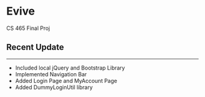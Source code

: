 # Evive

CS 465 Final Proj


## Recent Update
-------------------
 - Included local jQuery and Bootstrap Library
 - Implemented Navigation Bar
 - Added Login Page and MyAccount Page
 - Added DummyLoginUtil library
